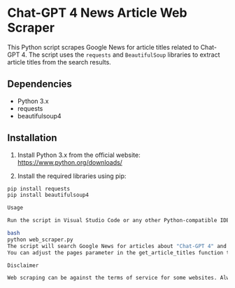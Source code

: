 # Chat-GPT 4 News Article Web Scraper

This Python script scrapes Google News for article titles related to Chat-GPT 4. The script uses the `requests` and `BeautifulSoup` libraries to extract article titles from the search results.

## Dependencies

- Python 3.x
- requests
- beautifulsoup4

## Installation

1. Install Python 3.x from the official website: https://www.python.org/downloads/

2. Install the required libraries using pip:

```bash
pip install requests
pip install beautifulsoup4

Usage

Run the script in Visual Studio Code or any other Python-compatible IDE.

bash
python web_scraper.py
The script will search Google News for articles about "Chat-GPT 4" and print the titles of the articles found on the first page of the search results.
You can adjust the pages parameter in the get_article_titles function to search more pages of results.

Disclaimer

Web scraping can be against the terms of service for some websites. Always make sure to review the website's terms and conditions, and respect any limitations or guidelines they provide. Use this script responsibly and at your own risk.
